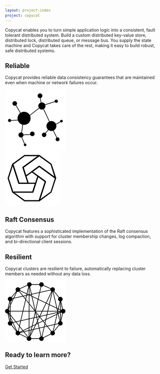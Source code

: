 ```yaml
---
layout: project-index
project: copycat
---
```


<div class="highlight highlight-intro">
  <div class="container">
    <div class="row">
      <div class="col-sm-12">
        <p>
Copycat enables you to turn simple application logic into a consistent, fault tolerant distributed system. Build a custom distributed key-value store, distributed lock, distributed queue, or message bus. You supply the state machine and Copycat takes care of the rest, making it easy to build robust, safe distributed systems.
        </p>
      </div>
    </div>
  </div>
</div>

<!-- Reliable -->
<div class="highlight highlight-gray">
  <div class="container">
    <div class="row">
      <div class="col-sm-6">
        <h2>Reliable</h2>
        <p>
          Copycat provides reliable data consistency guarantees that are maintained even when machine or network failures occur.
        </p>
      </div>
      <div class="col-sm-5 text-right">
        <img class="svg" src="/assets/img/reliable14.svg">
      </div>
    </div>
  </div>
</div>

<div class="highlight highlight-white">
  <div class="container">
    <div class="row">
      <div class="col-sm-5 col-sm-offset-1">
        <img class="svg" src="/assets/img/consensus.svg">
      </div>
      <div class="col-sm-6 text-right">
        <h2>Raft Consensus</h2>
        <p>
          Copycat features a sophisticated implementation of the Raft consensus algorithm with support for cluster membership changes, log compaction, and bi-directional client sessions.
        </p>
      </div>
    </div>
  </div>
</div>

<!-- <div class="highlight highlight-white">
  <div class="container">
    <div class="row">
<div class="col-sm-6" markdown="1">
```java
public class MapStateMachine extends StateMachine {
  private Map<Object, Commit<PutCommand>> map = new HashMap<>();

  private Object put(Commit<PutCommand> commit) {
    map.put(commit.operation().key(), commit);
  }

  private Object get(Commit<GetQuery> commit) {
    Commit<PutCommand> value = map.get(commit.operation().key());
    commit.close();
    return value != null ? value.operation().value() : null;
  }

  private Object remove(Commit<RemoveCommand> commit) {
    Commit<PutCommand> value = map.remove(commit.operation().key());
    commit.clean();
    if (value != null) {
      value.clean();
      return value.operation().value();
    }
    return null;
  }
}
```
</div>
      <div class="col-sm-6 text-right">
        <h2>Extensible</h2>
        <p>Copycat allows user-defined state machines to be plugged directly into the Raft algorithm, enabling your application logic to be automatically replicated and fully consistent.</p>
      </div>
    </div>
  </div>
</div> -->

<!--Resilient -->
<div class="highlight highlight-gray">
  <div class="container">
    <div class="row">
      <div class="col-sm-6">
        <h2>Resilient</h2>
        <p>Copycat clusters are resilient to failure, automatically replacing cluster members as needed without any data loss.</p>
      </div>
      <div class="col-sm-5 text-right">
        <img class="svg" src="/assets/img/resilient.svg">
      </div>
    </div>
  </div>
</div>

<!-- <div class="highlight highlight-gray">
  <div class="container">
    <div class="row">
<div class="col-sm-6" markdown="1">
```java
AtomixReplica replica = AtomixReplica.builder(address, members)
  .withTransport(new NettyTransport())
  .withStorage(new Storage(StorageLevel.DISK))
  .build()
  .open()
  .get();
```
</div>
      <div class="col-sm-6 text-right">
        <h2>Embeddable</h2>
        <p>Copycat supports fully embeddable servers that live in-process, eliminating the need to manage external coordination services.</p>
      </div>
    </div>
  </div>
</div> -->

<!--Learn more -->
<div class="highlight highlight-get-started">
  <div class="container">
    <div class="row">
      <div class="col-sm-12 text-center">
        <h2>Ready to learn more?</h2>
        <p>
          <a href="/{{ page.project }}/docs/getting-started" class="btn btn-default btn-lg doc-btn">Get Started</a>
        </p>
      </div>
    </div>
  </div>
</div>